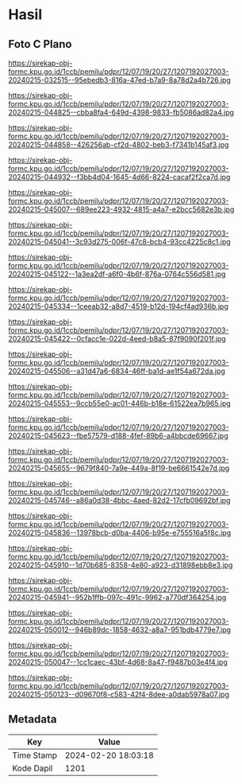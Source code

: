 # Hasil

## Foto C Plano

https://sirekap-obj-formc.kpu.go.id/1ccb/pemilu/pdpr/12/07/19/20/27/1207192027003-20240215-032515--95ebedb3-816a-47ed-b7a9-8a78d2a4b726.jpg

https://sirekap-obj-formc.kpu.go.id/1ccb/pemilu/pdpr/12/07/19/20/27/1207192027003-20240215-044825--cbba8fa4-649d-4398-9833-fb5086ad82a4.jpg

https://sirekap-obj-formc.kpu.go.id/1ccb/pemilu/pdpr/12/07/19/20/27/1207192027003-20240215-044858--426256ab-cf2d-4802-beb3-f7341b145af3.jpg

https://sirekap-obj-formc.kpu.go.id/1ccb/pemilu/pdpr/12/07/19/20/27/1207192027003-20240215-044932--f3bb4d04-1645-4d66-8224-cacaf2f2ca7d.jpg

https://sirekap-obj-formc.kpu.go.id/1ccb/pemilu/pdpr/12/07/19/20/27/1207192027003-20240215-045007--689ee223-4932-4815-a4a7-e2bcc5682e3b.jpg

https://sirekap-obj-formc.kpu.go.id/1ccb/pemilu/pdpr/12/07/19/20/27/1207192027003-20240215-045041--3c93d275-006f-47c8-bcb4-93cc4225c8c1.jpg

https://sirekap-obj-formc.kpu.go.id/1ccb/pemilu/pdpr/12/07/19/20/27/1207192027003-20240215-045122--1a3ea2df-a6f0-4b6f-876a-0764c556d581.jpg

https://sirekap-obj-formc.kpu.go.id/1ccb/pemilu/pdpr/12/07/19/20/27/1207192027003-20240215-045334--1ceeab32-a8d7-4519-b12d-194cf4ad936b.jpg

https://sirekap-obj-formc.kpu.go.id/1ccb/pemilu/pdpr/12/07/19/20/27/1207192027003-20240215-045422--0cfacc1e-022d-4eed-b8a5-87f9090f201f.jpg

https://sirekap-obj-formc.kpu.go.id/1ccb/pemilu/pdpr/12/07/19/20/27/1207192027003-20240215-045506--a31d47a6-6834-46ff-ba1d-ae1f54a672da.jpg

https://sirekap-obj-formc.kpu.go.id/1ccb/pemilu/pdpr/12/07/19/20/27/1207192027003-20240215-045553--9ccb55e0-ac01-446b-b18e-61522ea7b965.jpg

https://sirekap-obj-formc.kpu.go.id/1ccb/pemilu/pdpr/12/07/19/20/27/1207192027003-20240215-045623--fbe57579-d188-4fef-89b6-a4bbcde69667.jpg

https://sirekap-obj-formc.kpu.go.id/1ccb/pemilu/pdpr/12/07/19/20/27/1207192027003-20240215-045655--9679f840-7a9e-449a-8f19-be6661542e7d.jpg

https://sirekap-obj-formc.kpu.go.id/1ccb/pemilu/pdpr/12/07/19/20/27/1207192027003-20240215-045746--a86a0d38-4bbc-4aed-82d2-17cfb09692bf.jpg

https://sirekap-obj-formc.kpu.go.id/1ccb/pemilu/pdpr/12/07/19/20/27/1207192027003-20240215-045836--13978bcb-d0ba-4406-b95e-e755516a5f8c.jpg

https://sirekap-obj-formc.kpu.go.id/1ccb/pemilu/pdpr/12/07/19/20/27/1207192027003-20240215-045910--1d70b685-8358-4e80-a923-d31898ebb8e3.jpg

https://sirekap-obj-formc.kpu.go.id/1ccb/pemilu/pdpr/12/07/19/20/27/1207192027003-20240215-045941--952b1ffb-097c-491c-9962-a770df364254.jpg

https://sirekap-obj-formc.kpu.go.id/1ccb/pemilu/pdpr/12/07/19/20/27/1207192027003-20240215-050012--946b89dc-1858-4632-a8a7-951bdb4779e7.jpg

https://sirekap-obj-formc.kpu.go.id/1ccb/pemilu/pdpr/12/07/19/20/27/1207192027003-20240215-050047--1cc1caec-43bf-4d68-8a47-f9487b03e4f4.jpg

https://sirekap-obj-formc.kpu.go.id/1ccb/pemilu/pdpr/12/07/19/20/27/1207192027003-20240215-050123--d09670f8-c583-42f4-8dee-a0dab5978a07.jpg


## Metadata

| Key        | Value               |
| ---------- | ------------------- |
| Time Stamp | 2024-02-20 18:03:18 |
| Kode Dapil | 1201                |



